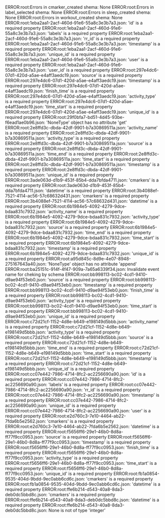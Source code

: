 
ERROR:root:Errors in cmarker_created shema:  None
ERROR:root:Errors in label_selected shema:  None
ERROR:root:Errors in sleep_created shema:  None
ERROR:root:Errors in workout_created shema:  None
ERROR:root:1eba2aa1-2acf-460d-91e6-55a8c3e3b7a3.json: 'id' is a required property
ERROR:root:1eba2aa1-2acf-460d-91e6-55a8c3e3b7a3.json: 'labels' is a required property
ERROR:root:1eba2aa1-2acf-460d-91e6-55a8c3e3b7a3.json: 'rr_id' is a required property
ERROR:root:1eba2aa1-2acf-460d-91e6-55a8c3e3b7a3.json: 'timestamp' is a required property
ERROR:root:1eba2aa1-2acf-460d-91e6-55a8c3e3b7a3.json: 'unique_id' is a required property
ERROR:root:1eba2aa1-2acf-460d-91e6-55a8c3e3b7a3.json: 'user' is a required property
ERROR:root:1eba2aa1-2acf-460d-91e6-55a8c3e3b7a3.json: 'user_id' is a required property
ERROR:root:297e4dc6-07d1-420d-a5ae-e4aff3aedc19.json: 'source' is a required property
ERROR:root:297e4dc6-07d1-420d-a5ae-e4aff3aedc19.json: 'timestamp' is a required property
ERROR:root:297e4dc6-07d1-420d-a5ae-e4aff3aedc19.json: 'finish_time' is a required property
ERROR:root:297e4dc6-07d1-420d-a5ae-e4aff3aedc19.json: 'activity_type' is a required property
ERROR:root:297e4dc6-07d1-420d-a5ae-e4aff3aedc19.json: 'time_start' is a required property
ERROR:root:297e4dc6-07d1-420d-a5ae-e4aff3aedc19.json: 'unique_id' is a required property
ERROR:root:29f0bfa7-bd51-4d45-93be-f6ead1ae0b96.json: 'NoneType' object has no attribute 'get'
ERROR:root:2e8ffd3c-dbda-42df-9901-b7a30869511a.json: 'activity_name' is a required property
ERROR:root:2e8ffd3c-dbda-42df-9901-b7a30869511a.json: 'activity_type' is a required property
ERROR:root:2e8ffd3c-dbda-42df-9901-b7a30869511a.json: 'source' is a required property
ERROR:root:2e8ffd3c-dbda-42df-9901-b7a30869511a.json: 'time_end' is a required property
ERROR:root:2e8ffd3c-dbda-42df-9901-b7a30869511a.json: 'time_start' is a required property
ERROR:root:2e8ffd3c-dbda-42df-9901-b7a30869511a.json: 'timestamp' is a required property
ERROR:root:2e8ffd3c-dbda-42df-9901-b7a30869511a.json: 'unique_id' is a required property
ERROR:root:3ade063d-d1b9-453f-85b4-dda7bfda4711.json: 'cmarkers' is a required property
ERROR:root:3ade063d-d1b9-453f-85b4-dda7bfda4711.json: 'datetime' is a required property
ERROR:root:3b4088ef-7521-4114-ac56-57c68632d431.json: 'cmarkers' is a required property
ERROR:root:3b4088ef-7521-4114-ac56-57c68632d431.json: 'datetime' is a required property
ERROR:root:6b1984e5-4092-4279-9dce-bdaa831c7932.json: 'activity_name' is a required property
ERROR:root:6b1984e5-4092-4279-9dce-bdaa831c7932.json: 'activity_type' is a required property
ERROR:root:6b1984e5-4092-4279-9dce-bdaa831c7932.json: 'source' is a required property
ERROR:root:6b1984e5-4092-4279-9dce-bdaa831c7932.json: 'time_end' is a required property
ERROR:root:6b1984e5-4092-4279-9dce-bdaa831c7932.json: 'time_start' is a required property
ERROR:root:6b1984e5-4092-4279-9dce-bdaa831c7932.json: 'timestamp' is a required property
ERROR:root:6b1984e5-4092-4279-9dce-bdaa831c7932.json: 'unique_id' is a required property
ERROR:root:a95d845c-8d9e-4e07-8948-275167643a40.json: 'NoneType' object has no attribute 'append'
ERROR:root:ba25151c-914f-4f47-909a-7a65a6339f34.json: Invalidate event name for cheking by schema
ERROR:root:bb998113-bc02-4cd1-9410-d9ae94f53eb0.json: 'source' is a required property
ERROR:root:bb998113-bc02-4cd1-9410-d9ae94f53eb0.json: 'timestamp' is a required property
ERROR:root:bb998113-bc02-4cd1-9410-d9ae94f53eb0.json: 'finish_time' is a required property
ERROR:root:bb998113-bc02-4cd1-9410-d9ae94f53eb0.json: 'activity_type' is a required property
ERROR:root:bb998113-bc02-4cd1-9410-d9ae94f53eb0.json: 'time_start' is a required property
ERROR:root:bb998113-bc02-4cd1-9410-d9ae94f53eb0.json: 'unique_id' is a required property
ERROR:root:c72d21cf-1152-4d8e-b649-e198149d5bbb.json: 'activity_name' is a required property
ERROR:root:c72d21cf-1152-4d8e-b649-e198149d5bbb.json: 'activity_type' is a required property
ERROR:root:c72d21cf-1152-4d8e-b649-e198149d5bbb.json: 'source' is a required property
ERROR:root:c72d21cf-1152-4d8e-b649-e198149d5bbb.json: 'time_end' is a required property
ERROR:root:c72d21cf-1152-4d8e-b649-e198149d5bbb.json: 'time_start' is a required property
ERROR:root:c72d21cf-1152-4d8e-b649-e198149d5bbb.json: 'timestamp' is a required property
ERROR:root:c72d21cf-1152-4d8e-b649-e198149d5bbb.json: 'unique_id' is a required property
ERROR:root:cc07e442-7986-4714-8fc2-ac2256690a90.json: 'id' is a required property
ERROR:root:cc07e442-7986-4714-8fc2-ac2256690a90.json: 'labels' is a required property
ERROR:root:cc07e442-7986-4714-8fc2-ac2256690a90.json: 'rr_id' is a required property
ERROR:root:cc07e442-7986-4714-8fc2-ac2256690a90.json: 'timestamp' is a required property
ERROR:root:cc07e442-7986-4714-8fc2-ac2256690a90.json: 'unique_id' is a required property
ERROR:root:cc07e442-7986-4714-8fc2-ac2256690a90.json: 'user' is a required property
ERROR:root:e2d760c3-7e10-4464-ab22-7fda6b5e2562.json: 'cmarkers' is a required property
ERROR:root:e2d760c3-7e10-4464-ab22-7fda6b5e2562.json: 'datetime' is a required property
ERROR:root:f5656ff6-29e1-46b0-8d8a-ff77f9cc0953.json: 'source' is a required property
ERROR:root:f5656ff6-29e1-46b0-8d8a-ff77f9cc0953.json: 'timestamp' is a required property
ERROR:root:f5656ff6-29e1-46b0-8d8a-ff77f9cc0953.json: 'finish_time' is a required property
ERROR:root:f5656ff6-29e1-46b0-8d8a-ff77f9cc0953.json: 'activity_type' is a required property
ERROR:root:f5656ff6-29e1-46b0-8d8a-ff77f9cc0953.json: 'time_start' is a required property
ERROR:root:f5656ff6-29e1-46b0-8d8a-ff77f9cc0953.json: 'unique_id' is a required property
ERROR:root:fb1a0854-9535-404d-9bdd-9ec0abb6cd6c.json: 'cmarkers' is a required property
ERROR:root:fb1a0854-9535-404d-9bdd-9ec0abb6cd6c.json: 'datetime' is a required property
ERROR:root:ffe6b214-d543-40a8-8da3-deb0dc5bbd8c.json: 'cmarkers' is a required property
ERROR:root:ffe6b214-d543-40a8-8da3-deb0dc5bbd8c.json: 'datetime' is a required property
ERROR:root:ffe6b214-d543-40a8-8da3-deb0dc5bbd8c.json: None is not of type 'integer'
